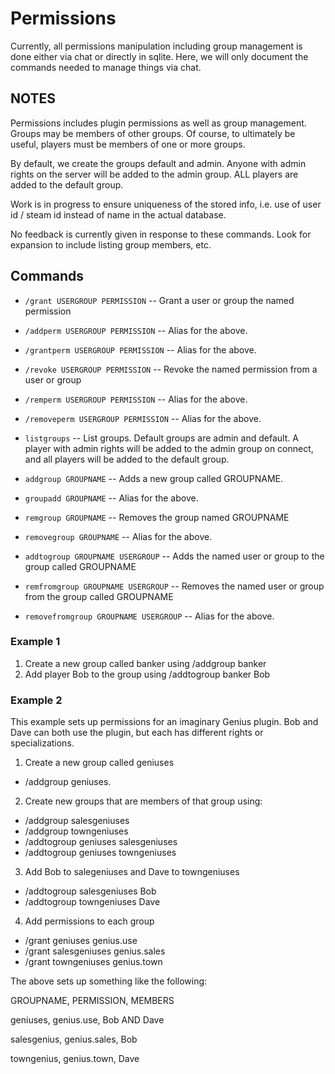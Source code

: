 # Permissions

Currently, all permissions manipulation including group management is done either via chat or directly in sqlite.  Here, we will only document the commands needed to manage things via chat.

## NOTES

Permissions includes plugin permissions as well as group management.  Groups may be members of other groups.  Of course, to ultimately be useful, players must be members of one or more groups.

By default, we create the groups default and admin.  Anyone with admin rights on the server will be added to the admin group.  ALL players are added to the default group.

Work is in progress to ensure uniqueness of the stored info, i.e. use of user id / steam id instead of name in the actual database.

No feedback is currently given in response to these commands.  Look for expansion to include listing group members, etc.

## Commands

- `/grant USERGROUP PERMISSION` -- Grant a user or group the named permission
- `/addperm USERGROUP PERMISSION` -- Alias for the above.
- `/grantperm USERGROUP PERMISSION` -- Alias for the above.

- `/revoke USERGROUP PERMISSION` -- Revoke the named permission from a user or group
- `/remperm USERGROUP PERMISSION` -- Alias for the above.
- `/removeperm USERGROUP PERMISSION` -- Alias for the above.

- `listgroups` -- List groups.  Default groups are admin and default.  A player with admin rights will be added to the admin group on connect, and all players will be added to the default group.

- `addgroup GROUPNAME` -- Adds a new group called GROUPNAME.
- `groupadd GROUPNAME` -- Alias for the above.

- `remgroup GROUPNAME` -- Removes the group named GROUPNAME

- `removegroup GROUPNAME` -- Alias for the above.

- `addtogroup GROUPNAME USERGROUP` -- Adds the named user or group to the group called GROUPNAME

- `remfromgroup GROUPNAME USERGROUP` -- Removes the named user or group from the group called GROUPNAME
- `removefromgroup GROUPNAME USERGROUP` -- Alias for the above.

### Example 1

1. Create a new group called banker using /addgroup banker
2. Add player Bob to the group using /addtogroup banker Bob

### Example 2

This example sets up permissions for an imaginary Genius plugin.  Bob and Dave can both use the plugin, but each has different rights or specializations.

1. Create a new group called geniuses
- /addgroup geniuses.

2. Create new groups that are members of that group using:
- /addgroup salesgeniuses
- /addgroup towngeniuses
- /addtogroup geniuses salesgeniuses
- /addtogroup geniuses towngeniuses

3. Add Bob to salegeniuses and Dave to towngeniuses
- /addtogroup salesgeniuses Bob
- /addtogroup towngeniuses Dave

4. Add permissions to each group
- /grant geniuses genius.use
- /grant salesgeniuses genius.sales
- /grant towngeniuses genius.town

The above sets up something like the following:

GROUPNAME, PERMISSION, MEMBERS

geniuses, genius.use, Bob AND Dave

salesgenius, genius.sales, Bob
  
towngenius, genius.town, Dave
